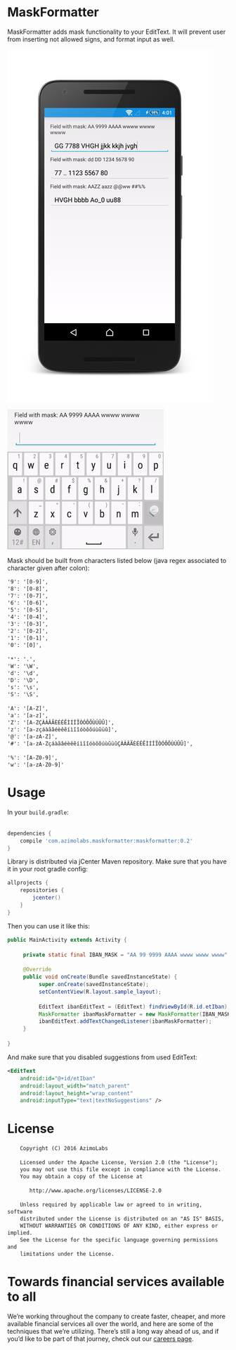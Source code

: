 # MaskFormatter
MaskFormatter adds mask functionality to your EditText. It will prevent user from inserting not allowed signs, and format input as well.

![MaskFormatter](https://raw.githubusercontent.com/AzimoLabs/MaskFormatter/master/art/screenshot.png)

![Animated](https://raw.githubusercontent.com/AzimoLabs/MaskFormatter/master/art/animated.gif)

Mask should be built from characters listed below (java regex associated to character given after colon):

```
'9': '[0-9]',
'8': '[0-8]',
'7': '[0-7]',
'6': '[0-6]',
'5': '[0-5]',
'4': '[0-4]',
'3': '[0-3]',
'2': '[0-2]',
'1': '[0-1]',
'0': '[0]',

'*': '.',
'W': '\W',
'd': '\d',
'D': '\D',
's': '\s',
'S': '\S',

'A': '[A-Z]',
'a': '[a-z]',
'Z': '[A-ZÇÀÁÂÃÈÉÊẼÌÍÎĨÒÓÔÕÙÚÛŨ]',
'z': '[a-zçáàãâéèêẽíìĩîóòôõúùũüû]',
'@': '[a-zA-Z]',
'#': '[a-zA-ZçáàãâéèêẽíìĩîóòôõúùũüûÇÀÁÂÃÈÉÊẼÌÍÎĨÒÓÔÕÙÚÛŨ]',

'%': '[A-Z0-9]',
'w': '[a-zA-Z0-9]'
```

# Usage
In your `build.gradle`:

```gradle

dependencies {
    compile 'com.azimolabs.maskformatter:maskformatter:0.2'
}

```

Library is distributed via jCenter Maven repository. Make sure that you have it in your root gradle config:

```gradle
allprojects {
    repositories {
        jcenter()
    }
}
```

Then you can use it like this:

```java
public MainActivity extends Activity {

     private static final IBAN_MASK = "AA 99 9999 AAAA wwww wwww wwww";

     @Override
     public void onCreate(Bundle savedInstanceState) {
          super.onCreate(savedInstanceState);
          setContentView(R.layout.sample_layout);

          EditText ibanEditText = (EditText) findViewById(R.id.etIban);
          MaskFormatter ibanMaskFormatter = new MaskFormatter(IBAN_MASK, ibanEditText);
          ibanEditText.addTextChangedListener(ibanMaskFormatter);
     }

}
```

And make sure that you disabled suggestions from used EditText:

```xml
<EditText
    android:id="@+id/etIban"
    android:layout_width="match_parent"
    android:layout_height="wrap_content"
    android:inputType="text|textNoSuggestions" />
```

# License

```
	Copyright (C) 2016 AzimoLabs

    Licensed under the Apache License, Version 2.0 (the "License");
    you may not use this file except in compliance with the License.
    You may obtain a copy of the License at

       http://www.apache.org/licenses/LICENSE-2.0

    Unless required by applicable law or agreed to in writing, software
    distributed under the License is distributed on an "AS IS" BASIS,
    WITHOUT WARRANTIES OR CONDITIONS OF ANY KIND, either express or implied.
    See the License for the specific language governing permissions and
    limitations under the License.
```


# Towards financial services available to all
We’re working throughout the company to create faster, cheaper, and more available financial services all over the world, and here are some of the techniques that we’re utilizing. There’s still a long way ahead of us, and if you’d like to be part of that journey, check out our [careers page](bit.ly/3vajnu6).
